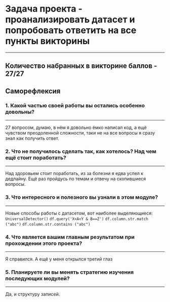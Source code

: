 # Задача проекта - проанализировать датасет и попробовать ответить на все пункты викторины
---
 Количество набранных в викторине баллов - 27/27
---

 ## Саморефлексия
 ### 1. Какой частью своей работы вы остались особенно довольны?
 ---
 27 вопросом, думаю, в нём я довольно ёмко написал код, а ещё чувством преодоленной сложности,
 таки не на все вопросы я сразу знал как получить ответ.
 
 ### 2. Что не получилось сделать так, как хотелось? Над чем ещё стоит поработать?
 ---
 Над здоровьем стоит поработать, из за болезни я едва успел к дедлайну. Ещё раз пройдусь по 
 темам и отвечу на скопившиеся вопросы.

 
 ### 3. Что интересного и полезного вы узнали в этом модуле?
 ---  
Новые способы работы с датасетом, вот наиболее выделяющиеся:
 `UniversalDetector()`
 `df.query('X<A<Y & B==Z')`
 `df.column.str.match ("abc")`
 `df.column.str.contains ("abc")`

 ### 4. Что является вашим главным результатом при прохождении этого проекта?
 ---
 Я справился. А ещё у меня открылся третий глаз

 ### 5. Планируете ли вы менять стратегию изучения последующих модулей?
 ---
 Да, и структуру записей.

